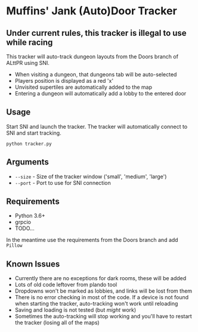 # Muffins' Jank (Auto)Door Tracker

## **Under current rules, this tracker is illegal to use while racing**

This tracker will auto-track dungeon layouts from the Doors branch of ALttPR using SNI.

* When visiting a dungeon, that dungeons tab will be auto-selected
* Players position is displayed as a red 'x'
* Unvisited supertiles are automatically added to the map
* Entering a dungeon will automatically add a lobby to the entered door

## Usage
Start SNI and launch the tracker. The tracker will automatically connect to SNI and start tracking.

`python tracker.py`

## Arguments
* `--size` - Size of the tracker window ('small', 'medium', 'large')
* `--port` - Port to use for SNI connection


## Requirements
* Python 3.6+
* grpcio
* TODO...

In the meantime use the requirements from the Doors branch and add `Pillow`

## Known Issues
* Currently there are no exceptions for dark rooms, these will be added
* Lots of old code leftover from plando tool
* Dropdowns won't be marked as lobbies, and links will be lost from them
* There is no error checking in most of the code. If a device is not found when starting the tracker, auto-tracking won't work until reloading
* Saving and loading is not tested (but _might_ work)
* Sometimes the auto-tracking will stop working and you'll have to restart the tracker (losing all of the maps)